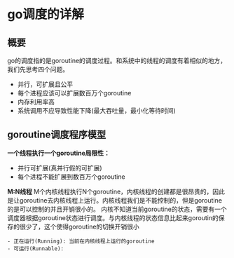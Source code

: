 # go调度的详解
## 概要
go的调度指的是goroutine的调度过程。和系统中的线程的调度有着相似的地方，我们先思考四个问题。
- 并行，可扩展且公平
- 每个进程应该可以扩展数百万个goroutine
- 内存利用率高
- 系统调用不应导致性能下降(最大吞吐量，最小化等待时间)
## goroutine调度程序模型
**一个线程执行一个goroutine局限性：**

- 并行可扩展(真并行假的可扩展)
- 每个进程不能扩展到数百万个goroutine

**M:N线程**
M个内核线程执行N个goroutine，内核线程的创建都是很昂贵的，因此是让goroutine去内核线程上运行。内核线程我们是不能控制的，但是goroutine的是可以控制的并且开销很小的。
内核不知道当前goroutine的状态，需要有一个调度器根据goroutine状态进行调度。与内核线程的状态信息比起来goroutin的保存的很少了，这个使得goroutine的切换开销很小
```text
- 正在运行(Running): 当前在内核线程上运行的goroutine
- 可运行(Runnable):
```


















